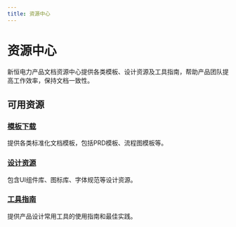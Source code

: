 ```yaml
---
title: 资源中心
---
```


# 资源中心

新恒电力产品文档资源中心提供各类模板、设计资源及工具指南，帮助产品团队提高工作效率，保持文档一致性。

## 可用资源

### [模板下载](/resources/templates/)
提供各类标准化文档模板，包括PRD模板、流程图模板等。

### [设计资源](/resources/design/)
包含UI组件库、图标库、字体规范等设计资源。

### [工具指南](/resources/tools/)
提供产品设计常用工具的使用指南和最佳实践。 
